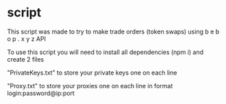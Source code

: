 # script

This script was made to try to make trade orders (token swaps) using b e b o p . x y z API

To use this script you will need to install all dependencies (npm i) and create 2 files

"PrivateKeys.txt" to store your private keys one on each line

"Proxy.txt" to store your proxies one on each line in format login:password@ip:port


